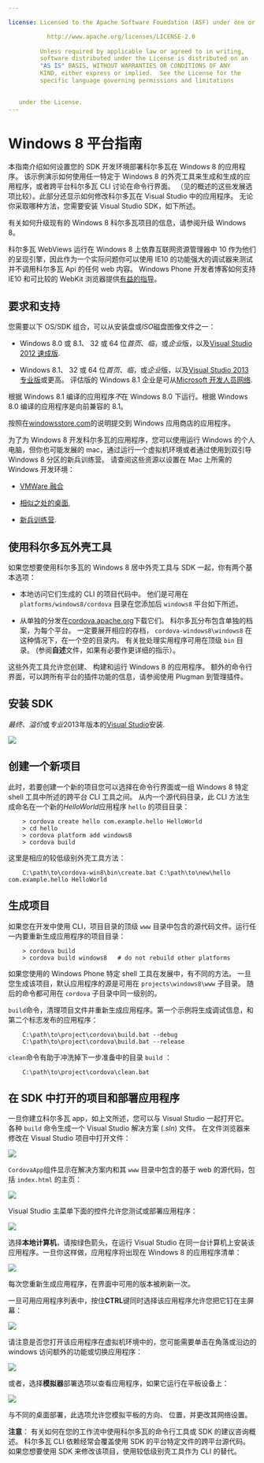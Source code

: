 ```yaml
---

license: Licensed to the Apache Software Foundation (ASF) under one or more contributor license agreements. See the NOTICE file distributed with this work for additional information regarding copyright ownership. The ASF licenses this file to you under the Apache License, Version 2.0 (the "License"); you may not use this file except in compliance with the License. You may obtain a copy of the License at

           http://www.apache.org/licenses/LICENSE-2.0
    
         Unless required by applicable law or agreed to in writing,
         software distributed under the License is distributed on an
         "AS IS" BASIS, WITHOUT WARRANTIES OR CONDITIONS OF ANY
         KIND, either express or implied.  See the License for the
         specific language governing permissions and limitations
    

   under the License.
---
```


# Windows 8 平台指南

本指南介绍如何设置您的 SDK 开发环境部署科尔多瓦在 Windows 8 的应用程序。 该示例演示如何使用任一特定于 Windows 8 的外壳工具来生成和生成的应用程序，或者跨平台科尔多瓦 CLI 讨论在命令行界面。 （见的概述的这些发展选项比较）。此部分还显示如何修改科尔多瓦在 Visual Studio 中的应用程序。 无论你采取哪种方法，您需要安装 Visual Studio SDK，如下所述。

有关如何升级现有的 Windows 8 科尔多瓦项目的信息，请参阅升级 Windows 8。

科尔多瓦 WebViews 运行在 Windows 8 上依靠互联网资源管理器中 10 作为他们的呈现引擎，因此作为一个实际问题你可以使用 IE10 的功能强大的调试器来测试并不调用科尔多瓦 Api 的任何 web 内容。 Windows Phone 开发者博客如何支持 IE10 和可比较的 WebKit 浏览器提供[有益的指导][1]。

 [1]: http://blogs.windows.com/windows_phone/b/wpdev/archive/2012/11/15/adapting-your-webkit-optimized-site-for-internet-explorer-10.aspx

## 要求和支持

您需要以下 OS/SDK 组合，可以从安装盘或*ISO*磁盘图像文件之一：

*   Windows 8.0 或 8.1、 32 或 64 位*首页*、*临*，或*企业*版，以及[Visual Studio 2012 速成版][2].

*   Windows 8.1、 32 或 64 位*首页*、*临*，或*企业*版，以及[Visual Studio 2013 专业版][2]或更高。 评估版的 Windows 8.1 企业是可从[Microsoft 开发人员网络][3].

 [2]: http://www.visualstudio.com/downloads
 [3]: http://msdn.microsoft.com/en-US/evalcenter/jj554510

根据 Windows 8.1 编译的应用程序*不*在 Windows 8.0 下运行。根据 Windows 8.0 编译的应用程序是向前兼容的 8.1。

<!-- 64-bit necessary? Pro necessary? ELSE still recommended for parallel WP dev -->

按照在[windowsstore.com][4]的说明提交到 Windows 应用商店的应用程序。

 [4]: http://www.windowsstore.com/

<!-- true? -->

为了为 Windows 8 开发科尔多瓦的应用程序，您可以使用运行 Windows 的个人电脑，但你也可能发展的 mac，通过运行一个虚拟机环境或者通过使用到双引导 Windows 8 分区的新兵训练营。 请查阅这些资源以设置在 Mac 上所需的 Windows 开发环境：

*   [VMWare 融合][5]

*   [相似之处的桌面][6],

*   [新兵训练营][7].

 [5]: http://msdn.microsoft.com/en-US/library/windows/apps/jj945426
 [6]: http://msdn.microsoft.com/en-US/library/windows/apps/jj945424
 [7]: http://msdn.microsoft.com/en-US/library/windows/apps/jj945423

## 使用科尔多瓦外壳工具

如果您想要使用科尔多瓦的 Windows 8 居中外壳工具与 SDK 一起，你有两个基本选项：

*   本地访问它们生成的 CLI 的项目代码中。 他们是可用在 `platforms/windows8/cordova` 目录在您添加后 `windows8` 平台如下所述。

*   从单独的分发在[cordova.apache.org][8]下载它们。 科尔多瓦分布包含单独的档案，为每个平台。 一定要展开相应的存档， `cordova-windows8\windows8` 在这种情况下，在一个空的目录内。 有关批处理实用程序可用在顶级 `bin` 目录。 (参阅**自述**文件，如果有必要作更详细的指示）。

 [8]: http://cordova.apache.org

这些外壳工具允许您创建、 构建和运行 Windows 8 的应用程序。 额外的命令行界面，可以跨所有平台的插件功能的信息，请参阅使用 Plugman 到管理插件。

## 安装 SDK

*最终*、*溢价*或*专业*2013年版本的[Visual Studio][2]安装.

![][9]

 [9]: img/guide/platforms/win8/win8_installSDK.png

## 创建一个新项目

此时，若要创建一个新的项目您可以选择在命令行界面或一组 Windows 8 特定 shell 工具中所述的跨平台 CLI 工具之间。 从内一个源代码目录，此 CLI 方法生成命名在一个新的*HelloWorld*应用程序 `hello` 的项目目录：

        > cordova create hello com.example.hello HelloWorld
        > cd hello
        > cordova platform add windows8
        > cordova build
    

这里是相应的较低级别外壳工具方法：

        C:\path\to\cordova-win8\bin\create.bat C:\path\to\new\hello com.example.hello HelloWorld
    

## 生成项目

如果您在开发中使用 CLI，项目目录的顶级 `www` 目录中包含的源代码文件。运行任一内要重新生成应用程序的项目目录：

        > cordova build
        > cordova build windows8   # do not rebuild other platforms
    

如果您使用的 Windows Phone 特定 shell 工具在发展中，有不同的方法。 一旦您生成该项目，默认应用程序的源是可用在 `projects\windows8\www` 子目录。 随后的命令都可用在 `cordova` 子目录中同一级别的。

`build`命令，清理项目文件并重新生成应用程序。第一个示例将生成调试信息，和第二个标志发布的应用程序：

        C:\path\to\project\cordova\build.bat --debug        
        C:\path\to\project\cordova\build.bat --release
    

`clean`命令有助于冲洗掉下一步准备中的目录 `build` ：

        C:\path\to\project\cordova\clean.bat
    

## 在 SDK 中打开的项目和部署应用程序

一旦你建立科尔多瓦 app，如上文所述，您可以与 Visual Studio 一起打开它。 各种 `build` 命令生成一个 Visual Studio 解决方案 (*.sln*) 文件。 在文件浏览器来修改在 Visual Studio 项目中打开文件：

![][10]

 [10]: img/guide/platforms/win8/win8_sdk_openSLN.png

`CordovaApp`组件显示在解决方案内和其 `www` 目录中包含的基于 web 的源代码，包括 `index.html` 的主页：

![][11]

 [11]: img/guide/platforms/win8/win8_sdk.png

Visual Studio 主菜单下面的控件允许您测试或部署应用程序：

![][12]

 [12]: img/guide/platforms/win8/win8_sdk_deploy.png

选择**本地计算机**，请按绿色箭头，在运行 Visual Studio 在同一台计算机上安装该应用程序。一旦你这样做，应用程序将出现在 Windows 8 的应用程序清单：

![][13]

 [13]: img/guide/platforms/win8/win8_sdk_runApp.png

每次您重新生成应用程序，在界面中可用的版本被刷新一次。

一旦可用应用程序列表中，按住**CTRL**键同时选择该应用程序允许您把它钉在主屏幕：

![][14]

 [14]: img/guide/platforms/win8/win8_sdk_runHome.png

请注意是否您打开该应用程序在虚拟机环境中的，您可能需要单击在角落或沿边的 windows 访问额外的功能或切换应用程序：

![][15]

 [15]: img/guide/platforms/win8/win8_sdk_run.png

或者，选择**模拟器**部署选项以查看应用程序，如果它运行在平板设备上：

![][16]

 [16]: img/guide/platforms/win8/win8_sdk_sim.png

与不同的桌面部署，此选项允许您模拟平板的方向、 位置，并更改其网络设置。

**注意**： 有关如何在您的工作流中使用科尔多瓦的命令行工具或 SDK 的建议咨询概述。 科尔多瓦 CLI 依赖经常会覆盖使用 SDK 的平台特定文件的跨平台源代码。 如果您想要使用 SDK 来修改该项目，使用较低级别壳工具作为 CLI 的替代。